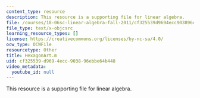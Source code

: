 ```yaml
---
content_type: resource
description: This resource is a supporting file for linear algebra.
file: /courses/18-06sc-linear-algebra-fall-2011/cf325539d9694ecc903896ebbe64b448_HexagonArt.m
file_type: text/x-objcsrc
learning_resource_types: []
license: https://creativecommons.org/licenses/by-nc-sa/4.0/
ocw_type: OCWFile
resourcetype: Other
title: HexagonArt.m
uid: cf325539-d969-4ecc-9038-96ebbe64b448
video_metadata:
  youtube_id: null
---
```

This resource is a supporting file for linear algebra.